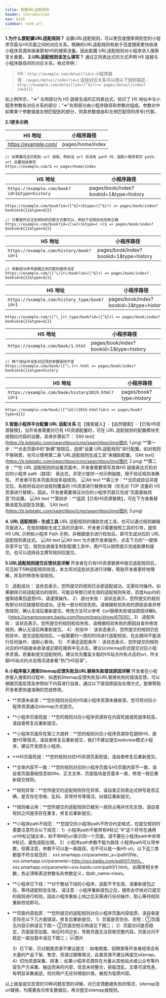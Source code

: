 ```yaml
---
title: 配置URL适配规则
header: introduction
nav: book
sidebar: rank_url
---
```


**1.为什么要配置URL适配规则？**
设置URL适配规则，可以使百度搜索得到您的小程序页面与H5页面之间的对应关系。精确的URL适配规则有助于百度搜索更快收录小程序资源并继承原有H5的搜索流量。因此配置 URL适配规则对小程序进入搜索至关重要。
**2.URL适配规则该怎么填写？**
通过正则表达式的方式声明 H5 链接与小程序路径间的对应关系。格式举例：

>H5：`http://example.com/detail?id=1`
小程序路径：`/pages/detail/index?id=1`
这组对应关系可以用以下规则描述：
`http://example.com/detail?id=([^&]+)=> pages/detail/index?id=${1}`

如上例所示，“=>” 左侧部分为 H5 链接生成的正则表达式，标识了 H5 地址中与小程序参数有对应关系的部分；“=>”右侧部分由小程序路径和参数对组成。参数对中如果某个参数值是左侧匹配到的部分，则其参数值由${左侧匹配项的序号}代替。

**2.1更多示例**

| H5 地址 | 小程序路径 |
|-|-|
| https://example.com/ | pages/home/index |
```
// 如果要完全匹配到 url 结尾，例如当 url 后没有 path 时，适配小程序首页 path，url 后要加结束符
https://example.com/$ => pages/home/index
```

|H5 地址|小程序路径|
|--|--|
| `https://example.com/book?id=1&type=history`| pages/book/index?bookid=1&type=history |
```
https://example.com/book?id=([^&]+)&type=([^&]+) => pages/book/index?bookid=${1}&type=${2}

// 只要是符合正则规则的匹配方式都可以，例如下述规则也同样正确
https://example.com/book?id=([\w]+)&type=(.+)$ => pages/book/index?bookid=${1}&type=${2}
```

|H5 地址 |小程序路径 |
|-|-|
| `https://example.com/history/book?id=1` | pages/book/index?bookid=1&type=history |
```
// 参数部分序号根据正则匹配的顺序决定
https://example.com/([^\/]+)/book?id=([^&]+) => pages/book/index?bookid=${2}&type=${1}
```

| H5 地址 | 小程序路径 |
|-|-|
| `https://example.com/history_type/book?id=1 `| pages/book/index?bookid=1&type=history |
```
https://example.com/([^\_]+)_type/book?id=([^&]+) => pages/book/index?bookid=${2}&type=${1}
```

| H5 地址 | 小程序路径 |
|-|-|
| `https://example.com/book/1.html` | pages/book/index?bookid=1&type=history |
```
// 两个地址中没有对应项的参数保持不变
https://example.com/book/([^\.]+).html => pages/book/index?bookid=${1}&type=history
```

| H5 地址 | 小程序路径 |
|-|-|
| `https://example.com/book/history2019.html?id=1 `| pages/book?type=history |
```
https://example.com/book/([^\d]+)2019.html?id=1 => pages/book?type=${1}
```

**3.智能小程序平台配置 URL 适配关系**
在【搜索接入】-【自然搜索】-【已有H5资源替换】，当开发者需要对已有 H5资源配置时，可在 URL 适配规则的配置模块完成相应内容的设置，具体步骤如下：
 ![Alt text](https://b.bdstatic.com/searchbox/icms/searchbox/img/图片 1.png)
**第一步：**点击页面中的“新建”按钮后，选择“设置 URL适配规则”进行配置。如对规则不够熟悉，也可以使用第二条“URL适配规则生成工具”来辅助配置。
 ![Alt text](https://b.bdstatic.com/searchbox/icms/searchbox/img/图片 2.png)
**第二步：**在 URL 适配规则的设置页面中，开发者需要填写具体H5 链接表达式和对应的小程序 path（路径） 表达式，并至少提供一对示例链接，用于验证规则准确性。
开发者可在本页面添加多组规则。
 ![Alt text](../../img/introduction/rank/10.png)
**第三步：**当完成验证并提交后，系统将自动对该规则覆盖的 H5资源进行替换处理（优先对 TOP 流量的 H5资源进行替换）。因此，开发者需要保证对应的小程序页面已完成“页面基础信息”的设置。
 ![Alt text](../../img/introduction/rank/11.png)
**第四步：**返回【已有H5资源替换】，可在下方查看替换进度及适配生效量。
 ![Alt text](https://b.bdstatic.com/searchbox/icms/searchbox/img/图片 3.png)
 
 **4. URL 适配规则 – 生成工具**
URL 适配规则的辅助生成工具，也可以通过规则编辑页面进入。在规则辅助生成工具的页面中，开发者只需要按照工具的引导，提供 H5 URL 示例和小程序 Path 示例，并根据提示进行校验后，即可生成对应的 URL 适配规则表达式。
 ![Alt text](../../img/introduction/rank/14.png)
 ![Alt text](../../img/introduction/rank/15.png)
为方便开发者操作，点击下方的“一键保存至平台”后，规则会直接复制到配置工具中，用户可以按照提示完成新建和提交。也可以选择自主撰写规则后提交。

**5.URL适配规则提交反馈状态详解**
开发者在已有H5资源替换中提交适配规则后，可见如下5种适配规则状态，本文将对这些状态进行详解，帮助开发者更好地理解，并及时修改有误规则。

1）.适配成功：
该状态表示，您所提交的规则已全部适配成功，无需任何操作。如果删除已经适配成功的规则，可能会导致已经生效的适配规则失效，百度App内的搜索结果回退至H5，请谨慎操作。
2）.部分失败：
该状态表示，您所提交的规则有部分对应链接校验成功，还有一部分校验失败。请根据校验失败的原因自查并修改规则，确认无误后重新提交。修改方法可以参考《url替换失败错误原因详解》。（https://smartprogram.baidu.com/forum/topic/show/67930）
3）.适配失败：
该状态表示，您所提交的规则校验失败，请根据校验失败的原因自查并修改规则，确认无误后再重新提交。
4）.校验中：
该状态表示，您所提交的规则仍在校验中，提交适配规则后，一般需要约一周的时间进行适配校验，在此期间不能进行任何操作，请耐心等待。
5）.不满足适配条件：
该状态表示，您所提交的规则对应的H5链接未收录或近期在搜索中无点击，建议以sitemap形式提交对应小程序资源。若重新提交适配规则，建议优先覆盖关联的H5站点内有点击的url，所关联H5站点的点击情况请查看“热门H5目录”。



**6.小程序接入搜索Sitemap反馈失败及URL替换失败错误原因详解**
开发者在小程序接入搜索的过程中，如遇到Sitemap反馈失败及URL替换失败的错误反馈，可以根据页面反馈及参照如下内容进行自查，通过以下错误原因及处理方式，能够帮助开发者更快速准确的完成修改。

 - **资源未收录：**您的规则对应的H5或小程序资源未被收录，您可将对应小程序资源通过sitemap方式提交。 
 - **小程序页面死链：**您的规则对应小程序资源存在内容死链或死链率较高，请自查修复后重新提交。
 - **小程序页面存在第三方跳转：**您的规则对应小程序资源存在跳转H5、嵌套H5等情况，请自查修复后重新提交，我们不建议提交webview模式小程序，建议开发原生小程序。
 - **H5页面死链：**您的规则对应H5资源页面死链，请自查修复后重新提交。
 - **主体内容不一致：**您的规则对应的小程序页面与H5页面内容不一致，请自查页面基础信息如title、正文主体、页面版块是否基本一致，修改一致后重新提交规则。
 - **规则异常：**您所提交的适配规则存在异常，请自查正则表达式拼写是否正确，是否存在空格、乱码、异常符号等情况，纠错后重新提交。
 - **规则被占用：**您所提交的适配规则已被另一规则占用并优先生效，请自查规则之间是否存在重复，修复后重新提交。
 - **小程序path不规范：**您提交的小程序path不符合约定格式，在提交规则时需要注意符合以下规范：
    1）小程序path不能带有#标记
    “#”这个符号在通用url中标记锚文本，和不带#的url表示同一个页面。请不要在小程序path中夹带#标记，避免适配出错。
    2）小程序path参数不能为路径
    小程序path可以带参数，但需注意，参数不可以是一条路径，也不可以是一条H5 url。以下这三类都是不符合规范的：
    xxx.smartapp.cn/parameter_a=/path1/file，
    xxx.smartapp.cn/parameter=http://xxx.baidu.com/path1/1.html，
    xxx.smartapp.cn/parameter=xxx.baidu.com/path1/1.html。
    如需带相关参数，务必清晰表述参数名和参数定义，如dir_name=news。
 - **小程序已下线：**对于整站下线的小程序，适配不予生效。请重新提包之后，等待适配校验生效。
    请注意：小程序重新提包之后，搜索会尽快对已提交的规则进行校验，因此小程序重新上线之后无需进行任何操作，耐心等待规则重新校验即可。    
 - **页面内容低质：**您所提交的适配规则对应小程序页面内容低质，请自查是否存在以下几方面错误，修复后重新提交。
    1）页面是否空白、空短：①页面无内容示例请见下图一 ②页面空短示例请见下图二；
    2）页面访问是否稳定，页面是否加载、响应时间过长，导致页面无法获取完整内容。页面访问不稳定一直加载中请见下图三；
    ![图片](../../img/introduction/rank/rank729.png)

    3）已下架、已过期类资源不建议提交：
    如电商类、招聘类等开发者经常会有大量的产品下架、售空、资源过期等情况，此类资源不建议再提交sitemap。
    4）切勿资源采集、拼凑：
    如果小程序资源存在大量从其他站点或公众号等内容生产方采集、搬运而来的内容，信息未经整合，排版混乱，文章可读性差，有明显采集痕迹，则对用户无任何增益价值，被视为低质内容。

以上就是提交反馈的10种问题反馈的详解，对已反馈数据失败的情况，sitemap及url替换，均需要各位修复数据后，再次提交sitemap或规则。


